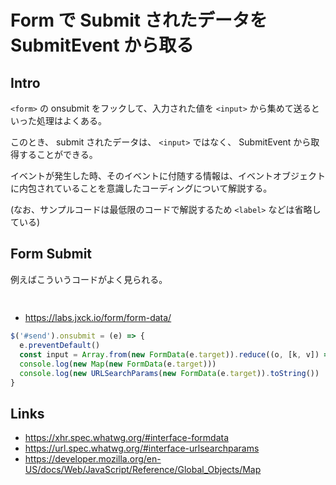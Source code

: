 # Form で Submit されたデータを SubmitEvent から取る

## Intro

`<form>` の onsubmit をフックして、入力された値を `<input>` から集めて送るといった処理はよくある。

このとき、 submit されたデータは、 `<input>` ではなく、 SubmitEvent から取得することができる。

イベントが発生した時、そのイベントに付随する情報は、イベントオブジェクトに内包されていることを意識したコーディングについて解説する。

(なお、サンプルコードは最低限のコードで解説するため `<label>` などは省略している)


## Form Submit

例えばこういうコードがよく見られる。


```html:form.html
```



##

- https://labs.jxck.io/form/form-data/

```javascript
$('#send').onsubmit = (e) => {
  e.preventDefault()
  const input = Array.from(new FormData(e.target)).reduce((o, [k, v]) => { o[k] = v; return o }, {})
  console.log(new Map(new FormData(e.target)))
  console.log(new URLSearchParams(new FormData(e.target)).toString())
}
```

## Links

- https://xhr.spec.whatwg.org/#interface-formdata
- https://url.spec.whatwg.org/#interface-urlsearchparams
- https://developer.mozilla.org/en-US/docs/Web/JavaScript/Reference/Global_Objects/Map
